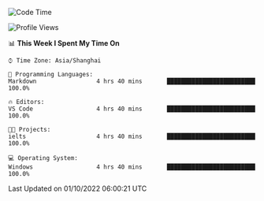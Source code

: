 <!--START_SECTION:waka-->
![Code Time](http://img.shields.io/badge/Code%20Time-203%20hrs%2047%20mins-blue)

![Profile Views](http://img.shields.io/badge/Profile%20Views-0-blue)

📊 **This Week I Spent My Time On** 

```text
⌚︎ Time Zone: Asia/Shanghai

💬 Programming Languages: 
Markdown                 4 hrs 40 mins       █████████████████████████   100.0%

🔥 Editors: 
VS Code                  4 hrs 40 mins       █████████████████████████   100.0%

🐱‍💻 Projects: 
ielts                    4 hrs 40 mins       █████████████████████████   100.0%

💻 Operating System: 
Windows                  4 hrs 40 mins       █████████████████████████   100.0%

```


 Last Updated on 01/10/2022 06:00:21 UTC
<!--END_SECTION:waka-->